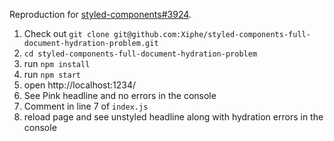 Reproduction for [styled-components#3924](https://github.com/styled-components/styled-components/issues/3924).

1. Check out `git clone git@github.com:Xiphe/styled-components-full-document-hydration-problem.git`
2. `cd styled-components-full-document-hydration-problem`
3. run `npm install`
4. run `npm start`
5. open http://localhost:1234/
6. See Pink headline and no errors in the console
7. Comment in line 7 of `index.js`
8. reload page and see unstyled headline along with hydration errors in the console
